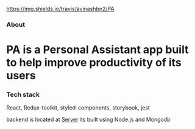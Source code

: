 https://img.shields.io/travis/avinashbn2/PA

### About

# PA is a Personal Assistant app built to help improve productivity of its users

### Tech stack

React, Redux-toolkit, styled-components, storybook, jest

backend is located at [Server](http://github.com/avinashbn2/mydashboard-server) its built using Node.js and Mongodb
